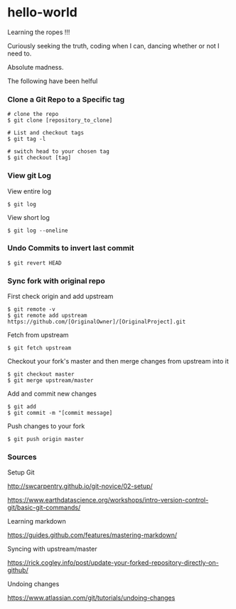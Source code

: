 # hello-world
Learning the ropes !!!

Curiously seeking the truth, coding when I can, dancing whether or not I need to. 

Absolute madness.

The following have been helful

### Clone a Git Repo to a Specific tag
    # clone the repo
    $ git clone [repository_to_clone]

    # List and checkout tags
    $ git tag -l
    
    # switch head to your chosen tag
    $ git checkout [tag]

### View git Log
View entire log

    $ git log

View short log
    
    $ git log --oneline


### Undo Commits to invert last commit
    $ git revert HEAD


### Sync fork with original repo
First check origin and add upstream
    
    $ git remote -v
    $ git remote add upstream https://github.com/[OriginalOwner]/[OriginalProject].git

Fetch from upstream
    
    $ git fetch upstream

Checkout your fork's master and then merge changes from upstream into it

    $ git checkout master
    $ git merge upstream/master
    
Add and commit new changes
    
    $ git add
    $ git commit -m "[commit message]

Push changes to your fork

    $ git push origin master
    

### Sources
Setup Git

http://swcarpentry.github.io/git-novice/02-setup/

https://www.earthdatascience.org/workshops/intro-version-control-git/basic-git-commands/

Learning markdown

https://guides.github.com/features/mastering-markdown/

Syncing with upstream/master

https://rick.cogley.info/post/update-your-forked-repository-directly-on-github/

Undoing changes

https://www.atlassian.com/git/tutorials/undoing-changes

